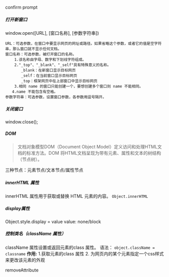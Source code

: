 confirm
prompt

##### 打开新窗口

window.open([URL], [窗口名称], [参数字符串])  

```
URL：可选参数，在窗口中要显示网页的网址或路径。如果省略这个参数，或者它的值是空字符串，那么窗口就不显示任何文档。
窗口名称：可选参数，被打开窗口的名称。
    1.该名称由字母、数字和下划线字符组成。
    2."_top"、"_blank"、"_self"具有特殊意义的名称。
       _blank：在新窗口显示目标网页
       _self：在当前窗口显示目标网页
       _top：框架网页中在上部窗口中显示目标网页
    3.相同 name 的窗口只能创建一个，要想创建多个窗口则 name 不能相同。
   4.name 不能包含有空格。
参数字符串：可选参数，设置窗口参数，各参数用逗号隔开。
```

#####  关闭窗口 
window.close();

##### DOM
> 文档对象模型DOM（Document Object Model）定义访问和处理HTML文档的标准方法。DOM 将HTML文档呈现为带有元素、属性和文本的树结构（节点树）。


三种节点：元素节点/文本节点/属性节点

##### innerHTML 属性
innerHTML 属性用于获取或替换 HTML 元素的内容。
`Object.innerHTML`

##### display属性

Object.style.display = value
value: none/block

##### 控制类名（className 属性）
className 属性设置或返回元素的class 属性。
语法：
`object.className = classname`
**作用:**
1.获取元素的class 属性
2. 为网页内的某个元素指定一个css样式来更改该元素的外观

removeAttribute


